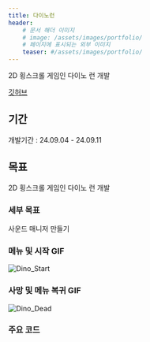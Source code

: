 ```yaml
---
title: 다이노런
header:
    # 문서 해더 이미지
    # image: /assets/images/portfolio/
    # 페이지에 표시되는 외부 이미지
    teaser: #/assets/images/portfolio/ 
---
```


2D 횡스크롤 게임인 다이노 런 개발

[깃허브](https://github.com/mob954325/Unity_Dinorun)

## 기간
개발기간 : 24.09.04 - 24.09.11

## 목표
2D 횡스크롤 게임인 다이노 런 개발

### 세부 목표
사운드 매니저 만들기

### 메뉴 및 시작 GIF
![Dino_Start](https://github.com/user-attachments/assets/4217813d-b684-407a-b8da-147daeba2fd8)

### 사망 및 메뉴 복귀 GIF 
![Dino_Dead](https://github.com/user-attachments/assets/08e077d5-f8c1-4b8b-9084-ad2ac5cbd78f)

### 주요 코드